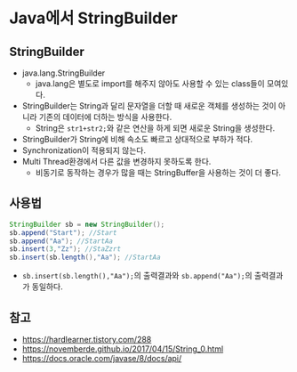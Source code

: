 # Java에서 StringBuilder

## StringBuilder
- java.lang.StringBuilder
    - java.lang은 별도로 import를 해주지 않아도 사용할 수 있는 class들이 모여있다.
- StringBuilder는 String과 달리 문자열을 더할 때 새로운 객체를 생성하는 것이 아니라 기존의 데이터에 더하는 방식을 사용한다.
    - String은 `str1+str2;`와 같은 연산을 하게 되면 새로운 String을 생성한다.
- StringBuilder가 String에 비해 속소도 빠르고 상대적으로 부하가 적다.
- Synchronization이 적용되지 않는다.
- Multi Thread환경에서 다른 값을 변경하지 못하도록 한다.
    - 비동기로 동작하는 경우가 많을 때는 StringBuffer을 사용하는 것이 더 좋다.

## 사용법
```java
StringBuilder sb = new StringBuilder();
sb.append("Start"); //Start
sb.append("Aa"); //StartAa
sb.insert(3,"Zz"); //StaZzrt
sb.insert(sb.length(),"Aa"); //StartAa
```

- `sb.insert(sb.length(),"Aa");`의 출력결과와 `sb.append("Aa");`의 출력결과가 동일하다.

## 참고
- <https://hardlearner.tistory.com/288>
- <https://novemberde.github.io/2017/04/15/String_0.html>
- <https://docs.oracle.com/javase/8/docs/api/>